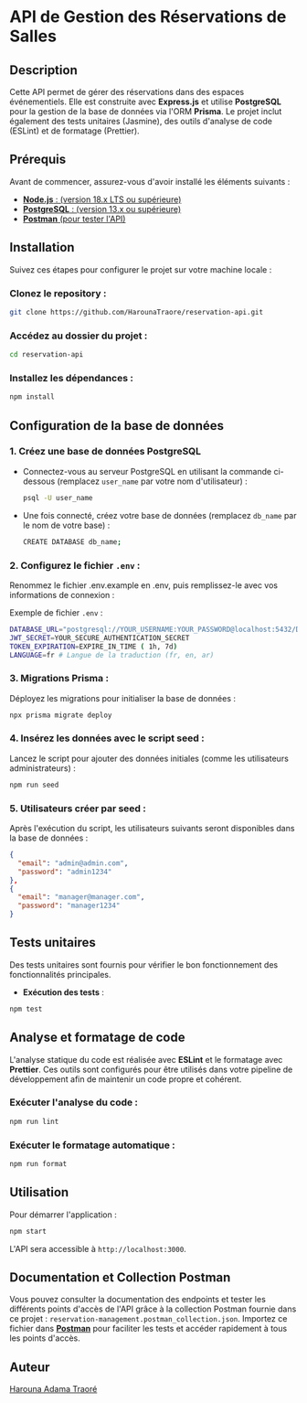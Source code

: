 # API de Gestion des Réservations de Salles

## Description

Cette API permet de gérer des réservations dans des espaces événementiels. Elle est construite avec **Express.js** et utilise **PostgreSQL** pour la gestion de la base de données via l'ORM **Prisma**. Le projet inclut également des tests unitaires (Jasmine), des outils d'analyse de code (ESLint) et de formatage (Prettier).

## Prérequis

Avant de commencer, assurez-vous d'avoir installé les éléments suivants :

- [**Node.js** : (version 18.x LTS ou supérieure)](https://nodejs.org/fr)
- [**PostgreSQL** : (version 13.x ou supérieure)](https://www.postgresql.org/download/)
- [**Postman** (pour tester l'API)](https://www.postman.com/downloads/)

## Installation

Suivez ces étapes pour configurer le projet sur votre machine locale :

### **Clonez le repository :**

```bash
git clone https://github.com/HarounaTraore/reservation-api.git
```

### **Accédez au dossier du projet :**

```bash
cd reservation-api
```

### **Installez les dépendances :**

```bash
npm install
```

## Configuration de la base de données

### 1. **Créez une base de données PostgreSQL**

- Connectez-vous au serveur PostgreSQL en utilisant la commande ci-dessous (remplacez `user_name` par votre nom d'utilisateur) :

  ```bash
  psql -U user_name
  ```

- Une fois connecté, créez votre base de données (remplacez `db_name` par le nom de votre base) :

  ```bash
  CREATE DATABASE db_name;
  ```

### 2. **Configurez le fichier `.env` :**

Renommez le fichier .env.example en .env, puis remplissez-le avec vos informations de connexion :

Exemple de fichier `.env` :

```bash
DATABASE_URL="postgresql://YOUR_USERNAME:YOUR_PASSWORD@localhost:5432/DATABASE_NAME"
JWT_SECRET=YOUR_SECURE_AUTHENTICATION_SECRET
TOKEN_EXPIRATION=EXPIRE_IN_TIME ( 1h, 7d)
LANGUAGE=fr # Langue de la traduction (fr, en, ar)
```

### 3. **Migrations Prisma :**

Déployez les migrations pour initialiser la base de données :

```bash
npx prisma migrate deploy
```

### 4. **Insérez les données avec le script seed :**

Lancez le script pour ajouter des données initiales (comme les utilisateurs administrateurs) :

```bash
npm run seed
```

### 5. **Utilisateurs créer par seed :**

Après l'exécution du script, les utilisateurs suivants seront disponibles dans la base de données :

```json
{
  "email": "admin@admin.com",
  "password": "admin1234"
},
{
  "email": "manager@manager.com",
  "password": "manager1234"
}
```

## Tests unitaires

Des tests unitaires sont fournis pour vérifier le bon fonctionnement des fonctionnalités principales.

- **Exécution des tests** :

```bash
npm test
```

## Analyse et formatage de code

L'analyse statique du code est réalisée avec **ESLint** et le formatage avec **Prettier**. Ces outils sont configurés pour être utilisés dans votre pipeline de développement afin de maintenir un code propre et cohérent.

### **Exécuter l'analyse du code :**

```bash
npm run lint
```

### **Exécuter le formatage automatique :**

```bash
npm run format
```

## Utilisation

Pour démarrer l'application :

```bash
npm start
```

L'API sera accessible à `http://localhost:3000`.

## Documentation et Collection Postman

Vous pouvez consulter la documentation des endpoints et tester les différents points d'accès de l'API grâce à la collection Postman fournie dans ce projet : `reservation-management.postman_collection.json`. Importez ce fichier dans **[Postman](https://www.postman.com/)** pour faciliter les tests et accéder rapidement à tous les points d'accès.

## Auteur

[Harouna Adama Traoré](https://github.com/HarounaTraore)
